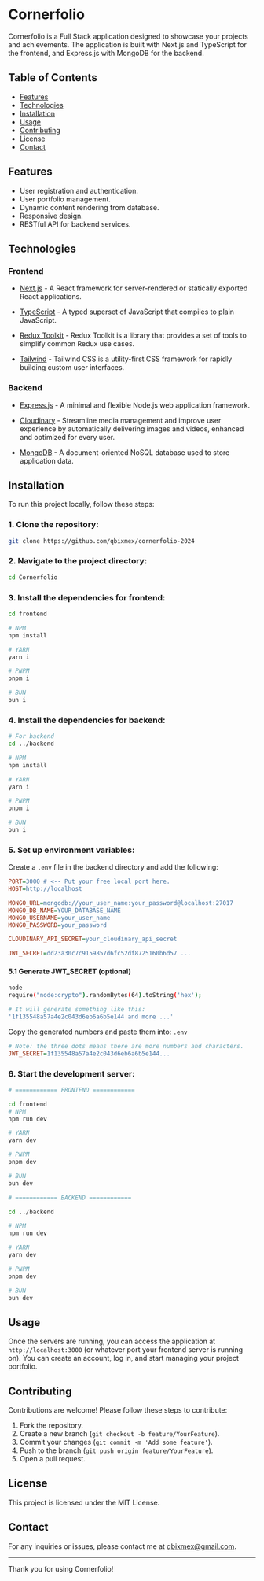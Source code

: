 # Cornerfolio

Cornerfolio is a Full Stack application designed to showcase your projects and achievements.
The application is built with Next.js and TypeScript for the frontend, and Express.js with MongoDB for the backend.

## Table of Contents

- [Features](#features)
- [Technologies](#technologies)
- [Installation](#installation)
- [Usage](#usage)
- [Contributing](#contributing)
- [License](#license)
- [Contact](#contact)

## Features

- User registration and authentication.
- User portfolio management.
- Dynamic content rendering from database.
- Responsive design.
- RESTful API for backend services.

## Technologies

### Frontend

- [Next.js](https://nextjs.org/) - A React framework for server-rendered or statically exported React applications.

- [TypeScript](https://www.typescriptlang.org/) - A typed superset of JavaScript that compiles to plain JavaScript.

- [Redux Toolkit](https://redux-toolkit.js.org/) - Redux Toolkit is a library that provides a set of tools to simplify common Redux use cases.

- [Tailwind](https://www.typescriptlang.org/) - Tailwind CSS is a utility-first CSS framework for rapidly building custom user interfaces.

### Backend

- [Express.js](https://expressjs.com/) - A minimal and flexible Node.js web application framework.

- [Cloudinary](https://cloudinary.com/) - Streamline media management and improve user experience by automatically delivering images and videos, enhanced and optimized for every user.

- [MongoDB](https://www.mongodb.com/) - A document-oriented NoSQL database used to store application data.

## Installation

To run this project locally, follow these steps:

### 1. Clone the repository:
```sh
git clone https://github.com/qbixmex/cornerfolio-2024
```

### 2. Navigate to the project directory:
```sh
cd Cornerfolio
```

### 3. Install the dependencies for frontend:
```sh
cd frontend

# NPM
npm install

# YARN
yarn i

# PNPM
pnpm i

# BUN
bun i
```

### 4. Install the dependencies for backend:
```sh
# For backend
cd ../backend

# NPM
npm install

# YARN
yarn i

# PNPM
pnpm i

# BUN
bun i
```

### 5. Set up environment variables:

Create a `.env` file in the backend directory and add the following:

```ini
PORT=3000 # <-- Put your free local port here.
HOST=http://localhost

MONGO_URL=mongodb://your_user_name:your_password@localhost:27017
MONGO_DB_NAME=YOUR_DATABASE_NAME
MONGO_USERNAME=your_user_name
MONGO_PASSWORD=your_password

CLOUDINARY_API_SECRET=your_cloudinary_api_secret

JWT_SECRET=dd23a30c7c9159857d6fc52df8725160b6d57 ...
```

#### 5.1 Generate JWT_SECRET (optional)

```sh
node
require("node:crypto").randomBytes(64).toString('hex');

# It will generate something like this:
'1f135548a57a4e2c043d6eb6a6b5e144 and more ...'
```
Copy the generated numbers and paste them into: ```.env```

```ini
# Note: the three dots means there are more numbers and characters.
JWT_SECRET=1f135548a57a4e2c043d6eb6a6b5e144...
```

### 6. Start the development server:

```sh
# ============ FRONTEND ============

cd frontend
# NPM
npm run dev

# YARN
yarn dev

# PNPM
pnpm dev

# BUN
bun dev

# ============ BACKEND ============

cd ../backend

# NPM
npm run dev

# YARN
yarn dev

# PNPM
pnpm dev

# BUN
bun dev
```

## Usage

Once the servers are running, you can access the application at `http://localhost:3000` (or whatever port your frontend server is running on). You can create an account, log in, and start managing your project portfolio.

## Contributing

Contributions are welcome! Please follow these steps to contribute:

1. Fork the repository.
2. Create a new branch (`git checkout -b feature/YourFeature`).
3. Commit your changes (`git commit -m 'Add some feature'`).
4. Push to the branch (`git push origin feature/YourFeature`).
5. Open a pull request.

## License

This project is licensed under the MIT License.

## Contact

For any inquiries or issues, please contact me at qbixmex@gmail.com.

---

Thank you for using Cornerfolio!
